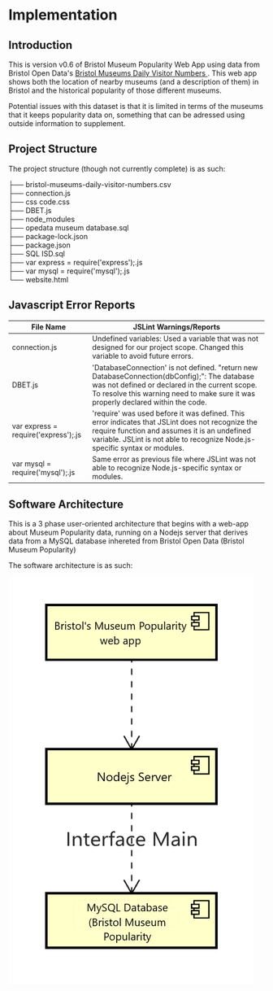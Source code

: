# Implementation

## Introduction
This is version v0.6 of Bristol Museum Popularity Web App using data from Bristol Open Data's [Bristol Museums Daily Visitor Numbers
](https://opendata.bristol.gov.uk/explore/dataset/bristol-museums-daily-visitor-numbers/information/). This web app shows both the location of nearby museums (and a description of them) in Bristol and the historical popularity of those different museums.

Potential issues with this dataset is that it is limited in terms of the museums that it keeps popularity data on, something that can be adressed using outside information to supplement.

## Project Structure
The project structure (though not currently complete) is as such:

├── bristol-museums-daily-visitor-numbers.csv\
├── connection.js\
├── css code.css\
├── DBET.js\
├── node_modules\
├── opedata museum database.sql\
├── package-lock.json\
├── package.json\
├── SQL ISD.sql\
├── var express = require('express');.js\
├── var mysql = require('mysql');.js\
└── website.html

## Javascript Error Reports

| File Name | JSLint Warnings/Reports |
| --------- | ----------------------- |
|connection.js| Undefined variables: Used a variable that was not designed for our project scope. Changed this variable to avoid future errors.|
|DBET.js|'DatabaseConnection' is not defined. "return new DatabaseConnection(dbConfig);": The database was not defined or declared in the current scope. To resolve this warning need to make sure it was properly declared within the code. |
|var express = require('express');.js| 'require' was used before it was defined. This error indicates that JSLint does not recognize the require function and assumes it is an undefined variable. JSLint is not able to recognize Node.js-specific syntax or modules.|
|var mysql = require('mysql');.js| Same error as previous file where JSLint was not able to recognize Node.js-specific syntax or modules.  |



## Software Architecture
This is a 3 phase user-oriented architecture that begins with a web-app about Museum Popularity data, running on a Nodejs server that derives data from a MySQL database inhereted from Bristol Open Data (Bristol Museum Popularity)


The software architecture is as such:

![Insert your component Diagram here](https://github.com/Xerfed/ISD2022-23/blob/de0c830a949044985093fc76062d21264a2162a6/component%20updated.png)

